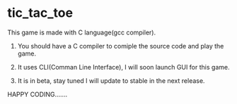 # tic_tac_toe

This game is made with C language(gcc compiler). 

1) You should have a C compiler to comiple the source code and play the game.

2) It uses CLI(Comman Line Interface), I will soon launch GUI for this game.

3) It is in beta, stay tuned I will update to stable in the next release.

HAPPY CODING.......
